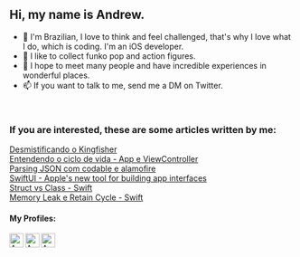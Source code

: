 ## Hi, my name is Andrew.

- 👋 I'm Brazilian, I love to think and feel challenged, that's why I love what I do, which is coding. I'm an iOS developer.
- 👀 I like to collect funko pop and action figures.
- 💞️ I hope to meet many people and have incredible experiences in wonderful places.
- 📫 If you want to talk to me, send me a DM on Twitter.


<br/>

### If you are interested, these are some articles written by me:

<a href="https://medium.com/@andrew.castro/desmistificando-o-kingfisher-3a3158eb8dcf"> Desmistificando o Kingfisher </a>
<br/>
<a href="https://medium.com/@andrew.castro/entendendo-o-ciclo-de-vida-app-e-view-6e56a82579b9"> Entendendo o ciclo de vida - App e ViewController </a>
<br/>
<a href="https://medium.com/@andrew.castro/parsing-json-com-codable-e-alamofire-ad68899100ab"> Parsing JSON com codable e alamofire</a>
<br/>
<a href="https://medium.com/@andrew.castro/swiftui-apples-new-tool-for-building-app-interfaces-8c5fc10b3e2b"> SwiftUI - Apple's new tool for building app interfaces</a>
<br/>
<a href="https://medium.com/@andrew.castro/struct-vs-class-swift-368c5d85cbed"> Struct vs Class - Swift</a>
<br/>
<a href="https://medium.com/@andrew.castro/memory-leak-e-retain-cycle-swift-911ec5e706f6"> Memory Leak e Retain Cycle - Swift</a>



#### My Profiles:

<a href="https://www.linkedin.com/in/andrew-castro-17596b144/">
  <img align="left" alt="Andrew's Linkedin" width="25" src="https://cdn.jsdelivr.net/npm/simple-icons@v3/icons/linkedin.svg" />
</a>
<a href="https://github.com/alvesandrew">
  <img align="left" alt="Andrew's Github" width="25" src="https://cdn.jsdelivr.net/npm/simple-icons@v3/icons/github.svg" />
</a>
<a href="https://twitter.com/swiftdreww">
  <img align="left" alt="Andrew's Twitter" width="25" src="https://cdn.jsdelivr.net/npm/simple-icons@v3/icons/twitter.svg" />
</a>
